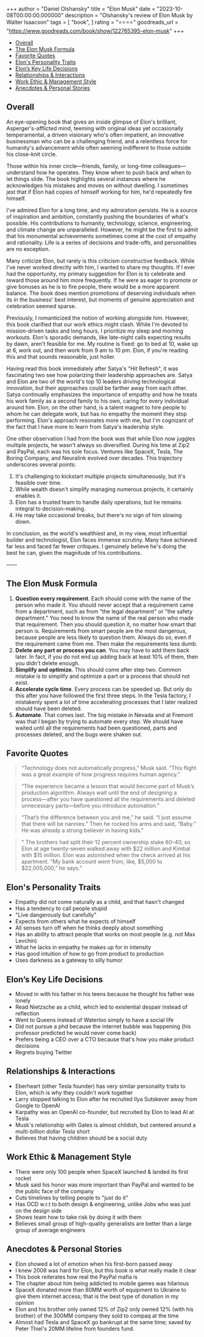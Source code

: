 +++
author = "Daniel Olshansky"
title = "Elon Musk"
date = "2023-10-08T00:00:00.000000"
description = "Olshansky's review of Elon Musk by Walter Isaacson"
tags = [
    "book",
]
rating = "⭐⭐⭐⭐"
goodreads_url = "https://www.goodreads.com/book/show/122765395-elon-musk"
+++

- [Overall](#overall)
- [The Elon Musk Formula](#the-elon-musk-formula)
- [Favorite Quotes](#favorite-quotes)
- [Elon's Personality Traits](#elons-personality-traits)
- [Elon’s Key Life Decisions](#elons-key-life-decisions)
- [Relationships \& Interactions](#relationships--interactions)
- [Work Ethic \& Management Style](#work-ethic--management-style)
- [Anecdotes \& Personal Stories](#anecdotes--personal-stories)

## Overall

An eye-opening book that gives an inside glimpse of Elon's brilliant, Asperger's-afflicted mind, teeming with original ideas yet occasionally temperamental, a driven visionary who's often impatient, an innovative businessman who can be a challenging friend, and a relentless force for humanity's advancement while often seeming indifferent to those outside his close-knit circle.

Those within his inner circle—friends, family, or long-time colleagues—understand how he operates. They know when to push back and when to let things slide. The book highlights several instances where he acknowledges his mistakes and moves on without dwelling. I sometimes jest that if Elon had copies of himself working for him, he'd repeatedly fire himself.

I've admired Elon for a long time, and my admiration persists. He is a source of inspiration and ambition, constantly pushing the boundaries of what's possible. His contributions to humanity, technology, science, engineering, and climate change are unparalleled. However, he might be the first to admit that his monumental achievements sometimes come at the cost of empathy and rationality. Life is a series of decisions and trade-offs, and personalities are no exception.

Many criticize Elon, but rarely is this criticism constructive feedback. While I've never worked directly with him, I wanted to share my thoughts. If I ever had the opportunity, my primary suggestion for Elon is to celebrate and reward those around him more frequently. If he were as eager to promote or give bonuses as he is to fire people, there would be a more apparent balance. The book does mention promotions of deserving individuals when its in the business' best interest, but moments of genuine appreciation and celebration seemed sparse.

Previously, I romanticized the notion of working alongside him. However, this book clarified that our work ethics might clash. While I'm devoted to mission-driven tasks and long hours, I prioritize my sleep and morning workouts. Elon's sporadic demands, like late-night calls expecting results by dawn, aren't feasible for me. My routine is fixed: go to bed at 10, wake up at 6, work out, and then work from 9 am to 10 pm. Elon, if you're reading this and that sounds reasonable, just holler.

Having read this book immediately after Satya's "Hit Refresh", it was fascinating two see how polarizing their leadership approaches are. Satya and Elon are two of the world's top 10 leaders driving technological innovation, but their approaches could be farther away from each other. Satya continually emphasizes the importance of empathy and how he treats his work family as a second family to his own, caring for every individual around him. Elon, on the other hand, is a talent magnet to hire people to whom he can delegate work, but has no empathy the moment they stop performing. Elon's approach resonates more with me, but I'm cognizant of the fact that I have more to learn from Satya's leadership style.

One other observation I had from the book was that while Elon now juggles multiple projects, he wasn't always so diversified. During his time at Zip2 and PayPal, each was his sole focus. Ventures like SpaceX, Tesla, The Boring Company, and Neuralink evolved over decades. This trajectory underscores several points:

1. It's challenging to kickstart multiple projects simultaneously, but it's feasible over time.
2. While wealth doesn't simplify managing numerous projects, it certainly enables it.
3. Elon has a trusted team to handle daily operations, but he remains integral to decision-making.
4. He may take occasional breaks, but there's no sign of him slowing down.

In conclusion, as the world's wealthiest and, in my view, most influential builder and technologist, Elon faces immense scrutiny. Many have achieved far less and faced far fewer critiques. I genuinely believe he's doing the best he can, given the magnitude of his contributions.

——

## The Elon Musk Formula

1. **Question every requirement**. Each should come with the name of the person who made it. You should never accept that a requirement came from a department, such as from "the legal department" or "the safety department." You need to know the name of the real person who made that requirement. Then you should question it, no matter how smart that person is. Requirements from smart people are the most dangerous, because people are less likely to question them. Always do so, even if the requirement came from me. Then make the requirements less dumb.
2. **Delete any part or process you can**. You may have to add them back later. In fact, if you do not end up adding back at least 10% of them, then you didn't delete enough.
3. **Simplify and optimize**. This should come after step two. Common mistake is to simplify and optimize a part or a process that should not exist.
4. **Accelerate cycle time**. Every process can be speeded up. But only do this after you have followed the first three steps. In the Tesla factory, I mistakenly spent a lot of time accelerating processes that I later realized should have been deleted.
5. **Automate**. That comes last. The big mistake in Nevada and at Fremont was that I began by trying to automate every step. We should have waited until all the requirements had been questioned, parts and processes deleted, and the bugs were shaken out.

## Favorite Quotes

> “Technology does not automatically progress,” Musk said. “This flight was a great example of how progress requires human agency.”

> “The experience became a lesson that would become part of Musk’s production algorithm. Always wait until the end of designing a process—after you have questioned all the requirements and deleted unnecessary parts—before you introduce automation.”

> “That’s the difference between you and me,” he said. “I just assume that there will be nannies.” Then he rocked his arms and said, “Baby.” He was already a strong believer in having kids.”

> “ The brothers had split their 12 percent ownership stake 60–40, so Elon at age twenty-seven walked away with $22 million and Kimbal with $15 million. Elon was astonished when the check arrived at his apartment. “My bank account went from, like, $5,000 to $22,005,000,” he says.”

## Elon's Personality Traits

- Empathy did not come naturally as a child, and that hasn't changed
- Has a tendency to call people stupid
- "Live dangerously but carefully"
- Expects from others what he expects of himself
- All senses turn off when he thinks deeply about something
- Has an ability to attract people that works on most people (e.g. not Max Levchin)
- What he lacks in empathy he makes up for in intensity
- Has good intuition of how to go from product to production
- Uses darkness as a gateway to silly humor

## Elon’s Key Life Decisions

- Moved in with his father in his teens because he thought his father was lonely
- Read Nietzsche as a child, which led to existential despair instead of reflection
- Went to Queens instead of Waterloo simply to have a social life
- Did not pursue a phd because the internet bubble was happening (his professor predicted he would never come back)
- Prefers being a CEO over a CTO because that's how you make product decisions
- Regrets buying Twitter

## Relationships & Interactions

- Eberheart (other Tesla founder) has very similar personality traits to Elon, which is why they couldn't work together
- Larry stopped talking to Elon after he recruited Ilya Sutskever away from Google to OpenAI
- Karpathy was an OpenAI co-founder, but recruited by Elon to lead AI at Tesla
- Musk's relationship with Gates is almost childish, but centered around a multi-billion dollar Tesla short
- Believes that having children should be a social duty

## Work Ethic & Management Style

- There were only 100 people when SpaceX launched & landed its first rocket
- Musk said his honor was more important than PayPal and wanted to be the public face of the company
- Cuts timelines by telling people to "just do it"
- Has OCD w.r.t to both design & engineering, unlike Jobs who was just on the design side
- Shows team how to take risk by doing it with them
- Believes small group of high-quality generalists are better than a large group of average engineers

## Anecdotes & Personal Stories

- Elon showed a lot of emotion when his first-born passed away
- I knew 2008 was hard for Elon, but this book is what really made it clear
- This book reiterates how real the PayPal mafia is
- The chapter about him being addicted to mobile games was hilarious
- SpaceX donated more than 80MM worth of equipment to Ukraine to give them internet access; that is the best type of donation in my opinion
- Elon and his brother only owned 12% of Zip2 only owned 12% (with his brother) of the 300MM company they sold to compaq at the time
- Almost had Tesla and SpaceX go bankrupt at the same time; saved by Peter Thiel's 20MM lifeline from founders fund.
